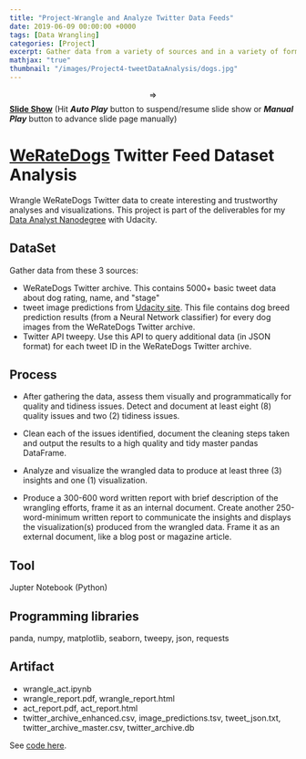 ```yaml
---
title: "Project-Wrangle and Analyze Twitter Data Feeds"
date: 2019-06-09 00:00:00 +0000
tags: [Data Wrangling]
categories: [Project]
excerpt: Gather data from a variety of sources and in a variety of formats, assess its quality and tidiness, then clean it. Showcase data wrangling results through analyses and visualizations.
mathjax: "true"
thumbnail: "/images/Project4-tweetDataAnalysis/dogs.jpg"
---
```


$$\Rightarrow$$ <a href="\images\Project4-tweetDataAnalysis\wrangle_act_report.slides.html" target="_blank"><b>Slide Show</b></a> (Hit _**Auto Play**_ button to suspend/resume slide show or _**Manual Play**_ button to advance slide page manually)

# [WeRateDogs](https://en.wikipedia.org/wiki/WeRateDogs) Twitter Feed Dataset Analysis
Wrangle WeRateDogs Twitter data to create interesting and trustworthy analyses and visualizations. This project is part of the deliverables for my [Data Analyst Nanodegree](https://www.udacity.com/course/data-analyst-nanodegree--nd002) with Udacity.

## DataSet
Gather data from these 3 sources:
-  WeRateDogs Twitter archive. This contains 5000+ basic tweet data about dog rating, name, and "stage"
-  tweet image predictions from [Udacity site](https://d17h27t6h515a5.cloudfront.net/topher/2017/August/599fd2ad_image-predictions/image-predictions.tsv). This file contains dog breed prediction results (from a Neural Network classifier) for every dog images from the WeRateDogs Twitter archive.
-  Twitter API tweepy. Use this API to query additional data (in JSON format) for each tweet ID in the WeRateDogs Twitter archive.

## Process
-  After gathering the data, assess them visually and programmatically for quality and tidiness issues. Detect and document at least eight (8) quality issues and two (2) tidiness issues.

-  Clean each of the issues identified, document the cleaning steps taken and output the results to a high quality and tidy master pandas DataFrame.

-  Analyze and visualize the wrangled data to produce at least three (3) insights and one (1) visualization.

-  Produce a 300-600 word written report with brief description of the wrangling efforts, frame it as an internal document. Create another 250-word-minimum written report to communicate the insights and displays the visualization(s) produced from the wrangled data. Frame it as an external document, like a blog post or magazine article.

## Tool
Jupter Notebook (Python)

## Programming libraries
panda, numpy, matplotlib, seaborn, tweepy, json, requests

## Artifact
-  wrangle_act.ipynb
-  wrangle_report.pdf, wrangle_report.html
-  act_report.pdf, act_report.html
-  twitter_archive_enhanced.csv, image_predictions.tsv, tweet_json.txt, twitter_archive_master.csv, twitter_archive.db

See [code here](https://github.com/atan4583/dand-project-portfolio).
